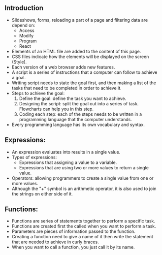 ## Introduction
- Slideshows, forms, reloading a part of a page and filtering data are depend on:
  - Access
  - Modify
  - Program
  - React
- Elements of an HTML file are added to the content of this page.
- CSS files indicate how the elements will be displayed on the screen (Style).
- Each version of a web browser adds new features. 
- A script is a series of instructions that a computer can follow to achieve a goal. 
- Writing script needs to state the goal first, and then making a list of the tasks that need to be completed in order to achieve it. 
- Steps to achieve the goal:
  1. Define the goal:  define the task you want to achieve.
  2. Designing the script: split the goal out into a series of task. Flowcharts can help you in this step.
  3. Coding each step: each of the steps needs to be written in a programming language that the computer understands.   
- Every programming language has its own vocabulary and syntax.

## Expressions:
- An expression evaluates into results in a single value.
- Types of expressions:
  - Expressions that assigning a value to a variable.
  - Expressions that are using two or more values to return a single value.
- Operators: allowing programmers to create a single value from one or more values.  
- Although the "+" symbol is an arithmetic operator, it is also used to join the strings on either side of it.

## Functions:
- Functions are series of statements together to perform a specific task.
- Functions are created first the called when you want to perform a task.
- Parameters are pieces of information passed to the function.
- Creating a function need to give a name of it then write the statement that are needed to achieve in curly braces.
- When you want to call a function, you just call it by its name.
